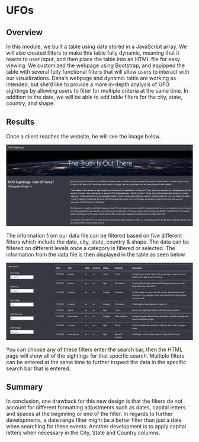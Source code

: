# UFOs

## Overview

In this module, we built a table using data stored in a JavaScript array. We will also created filters to make this table fully dynamic, meaning that it reacts to user input, and then place the table into an HTML file for easy viewing. We customized the webpage using Bootstrap, and equipped the table with several fully functional filters that will allow users to interact with our visualizations. Dana’s webpage and dynamic table are working as intended, but she’d like to provide a more in-depth analysis of UFO sightings by allowing users to filter for multiple criteria at the same time. In addition to the date, we will be able to add table filters for the city, state, country, and shape.

## Results

Once a client reaches the website, he will see the image below. 

![](https://github.com/Mousse10/UFOs/blob/main/static/images/Capture%2012.PNG)

The information from our data file can be filtered based on five different filters which include the date, city, state, country & shape. The data can be filtered on different levels once a category is filtered or selected. The information from the data file is then displayed in the table as seen below. 

![](https://github.com/Mousse10/UFOs/blob/main/static/images/Capture%2013.PNG)

You can choose any of these filters enter the search bar, then the HTML page will show all of the sightings for that specific search. Multiple filters can be entered at the same time to further inspect the data in the specific search bar that is entered.

## Summary

In conclusion, one drawback for this new design is that the filters do not account for different formatting adjustments such as dates, capital letters and spaces at the beginning or end of the filter. In regards to further developments, a date range filter might be a better filter than just a date when searching for these events. Another development is to apply capital letters when necessary in the City, State and Country columns. 
